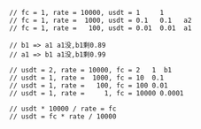 
	// fc = 1, rate = 10000, usdt = 1     1
	// fc = 1, rate =  1000, usdt = 0.1   0.1   a2
	// fc = 1, rate =   100, usdt = 0.01  0.01  a1

	// b1 => a1 a1没,b1剩0.89
	// a1 => b1 a1没,b1剩0.99

	// usdt = 2, rate = 10000, fc = 2   1  b1
	// usdt = 1, rate =  1000, fc = 10  0.1
	// usdt = 1, rate =   100, fc = 100 0.01
	// usdt = 1, rate =     1, fc = 10000 0.0001

	// usdt * 10000 / rate = fc
	// usdt = fc * rate / 10000
